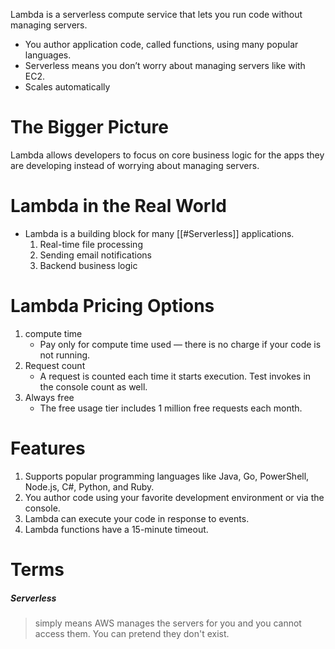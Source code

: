 Lambda is a serverless compute service that lets you run code without managing servers.
- You author application code, called functions, using many popular languages.
- Serverless means you don’t worry about managing servers like with EC2.
- Scales automatically 
# The Bigger Picture
Lambda allows developers to focus on core business logic for the apps they are developing instead of worrying about managing servers.
# Lambda in the Real World
- Lambda is a building block for many [[#Serverless]] applications.
	1. Real-time file processing
	2. Sending email notifications
	3. Backend business logic
# Lambda Pricing Options
1. compute time
	 - Pay only for compute time used — there is no charge if your code is not running.
2. Request count
	- A request is counted each time it starts execution. Test invokes in the console count as well.
3. Always free
	- The free usage tier includes 1 million free requests each month.
# Features
1. Supports popular programming languages like Java, Go, PowerShell, Node.js, C#, Python, and Ruby.
2. You author code using your favorite development environment or via the console.
3. Lambda can execute your code in response to events.
4. Lambda functions have a 15-minute timeout.
# Terms
##### Serverless
> simply means AWS manages the servers for you and you cannot access them. You can pretend they don't exist.
